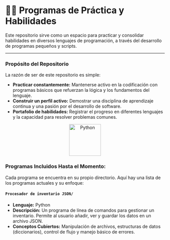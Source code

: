 # 🧑‍💻 Programas de Práctica y Habilidades

Este repositorio sirve como un espacio para practicar y consolidar habilidades en diversos lenguajes de programación, a través del desarrollo de programas pequeños y scripts.

---

### **Propósito del Repositorio**

La razón de ser de este repositorio es simple:

* **Practicar constantemente:** Mantenerse activo en la codificación con programas básicos que refuerzan la lógica y los fundamentos del lenguaje.
* **Construir un perfil activo:** Demostrar una disciplina de aprendizaje continua y una pasión por el desarrollo de software.
* **Portafolio de habilidades:** Registrar el progreso en diferentes lenguajes y la capacidad para resolver problemas comunes.

<p align="center">
  <a href="https://cdn.jsdelivr.net">
    <img height=100, src="https://cdn.jsdelivr.net/gh/devicons/devicon@latest/icons/python/python-original.svg" alt="Python" />
  </a>
</p>

### **Programas Incluidos Hasta el Momento:**
Cada programa se encuentra en su propio directorio. Aquí hay una lista de los programas actuales y su enfoque:

#### **`Procesador de inventario JSON/`**

* **Lenguaje:** Python
* **Descripción:** Un programa de línea de comandos para gestionar un inventario. Permite al usuario añadir, ver y guardar los datos en un archivo JSON.
* **Conceptos Cubiertos:** Manipulación de archivos, estructuras de datos (diccionarios), control de flujo y manejo básico de errores.
